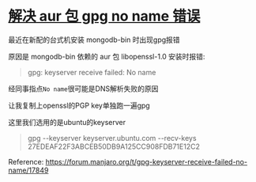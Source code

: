 # [解决 aur 包 gpg no name 错误](/category/archlinux/aur_gpg_keyserver_no_name.md)

最近在新配的台式机安装 mongodb-bin 时出现gpg报错

原因是 mongodb-bin 依赖的 aur 包 libopenssl-1.0 安装时报错:

> gpg: keyserver receive failed: No name

经同事指点`No name`很可能是DNS解析失败的原因

让我复制上openssl的PGP key单独跑一遍gpg

这里我们选用的是ubuntu的keyserver

> gpg --keyserver keyserver.ubuntu.com --recv-keys 27EDEAF22F3ABCEB50DB9A125CC908FDB71E12C2

Reference: <https://forum.manjaro.org/t/gpg-keyserver-receive-failed-no-name/17849>
